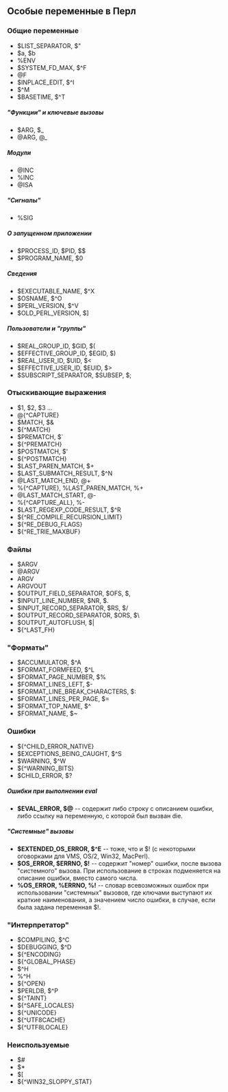 ## Особые переменные в Перл

### Общие переменные

* $LIST_SEPARATOR, $"
* $a, $b
* %ENV
* $SYSTEM_FD_MAX, $^F
* @F
* $INPLACE_EDIT, $^I
* $^M
* $BASETIME, $^T

##### "Функции" и ключевые вызовы

* $ARG, $_
* @ARG, @_

##### Модули

* @INC
* %INC
* @ISA

##### "Сигналы"

* %SIG

##### О запущенном приложении

* $PROCESS_ID, $PID, $$
* $PROGRAM_NAME, $0

##### Сведения

* $EXECUTABLE_NAME, $^X
* $OSNAME, $^O
* $PERL_VERSION, $^V
* $OLD_PERL_VERSION, $]

##### Пользователи и "группы"

* $REAL_GROUP_ID, $GID, $(
* $EFFECTIVE_GROUP_ID, $EGID, $)
* $REAL_USER_ID, $UID, $<
* $EFFECTIVE_USER_ID, $EUID, $>
* $SUBSCRIPT_SEPARATOR, $SUBSEP, $;


### Отыскивающие выражения

* $1, $2, $3 …
* @{^CAPTURE}
* $MATCH, $&
* ${^MATCH}
* $PREMATCH, $`
* ${^PREMATCH}
* $POSTMATCH, $'
* ${^POSTMATCH}
* $LAST_PAREN_MATCH, $+
* $LAST_SUBMATCH_RESULT, $^N
* @LAST_MATCH_END, @+
* %{^CAPTURE}, %LAST_PAREN_MATCH, %+
* @LAST_MATCH_START, @-
* %{^CAPTURE_ALL}, %-
* $LAST_REGEXP_CODE_RESULT, $^R
* ${^RE_COMPILE_RECURSION_LIMIT}
* ${^RE_DEBUG_FLAGS}
* ${^RE_TRIE_MAXBUF}

### Файлы

* $ARGV
* @ARGV
* ARGV
* ARGVOUT
* $OUTPUT_FIELD_SEPARATOR, $OFS, $,
* $INPUT_LINE_NUMBER, $NR, $.
* $INPUT_RECORD_SEPARATOR, $RS, $/
* $OUTPUT_RECORD_SEPARATOR, $ORS, $\
* $OUTPUT_AUTOFLUSH, $\|
* ${^LAST_FH}

### "Форматы"

* $ACCUMULATOR, $^A
* $FORMAT_FORMFEED, $^L
* $FORMAT_PAGE_NUMBER, $%
* $FORMAT_LINES_LEFT, $-
* $FORMAT_LINE_BREAK_CHARACTERS, $:
* $FORMAT_LINES_PER_PAGE, $=
* $FORMAT_TOP_NAME, $^
* $FORMAT_NAME, $~

### Ошибки

* ${^CHILD_ERROR_NATIVE}
* $EXCEPTIONS_BEING_CAUGHT, $^S
* $WARNING, $^W
* ${^WARNING_BITS}
* $CHILD_ERROR, $?

##### Ошибки при выполнении eval

* **$EVAL_ERROR, $@** -- содержит либо строку с описанием ошибки, либо ссылку на
  переменную, с которой был вызван die.

##### "Системные" вызовы

* **$EXTENDED_OS_ERROR, $^E** -- тоже, что и $! (с некоторыми оговорками для VMS,
  OS/2, Win32, MacPerl).
* **$OS_ERROR, $ERRNO, $!** -- содержит "номер" ошибки, после вызова "системного"
  вызова. При использование в строках подменяется на описание ошибки, вместо
  самого числа.
* **%OS_ERROR, %ERRNO, %!** -- словар всевозможных ошибок при использовании
  "системных" вызовов, где ключами выступают их краткие наименования, а
  значением число ошибки, в случае, если была задана переменная $!.

### "Интерпретатор"

* $COMPILING, $^C
* $DEBUGGING, $^D
* ${^ENCODING}
* ${^GLOBAL_PHASE}
* $^H
* %^H
* ${^OPEN}
* $PERLDB, $^P
* ${^TAINT}
* ${^SAFE_LOCALES}
* ${^UNICODE}
* ${^UTF8CACHE}
* ${^UTF8LOCALE}

### Неиспользуемые

* $#
* $*
* $[
* ${^WIN32_SLOPPY_STAT}
